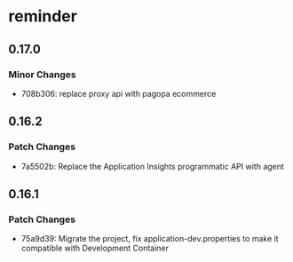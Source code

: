 # reminder

## 0.17.0

### Minor Changes

- 708b306: replace proxy api with pagopa ecommerce

## 0.16.2

### Patch Changes

- 7a5502b: Replace the Application Insights programmatic API with agent

## 0.16.1

### Patch Changes

- 75a9d39: Migrate the project, fix application-dev.properties to make it compatible with Development Container
